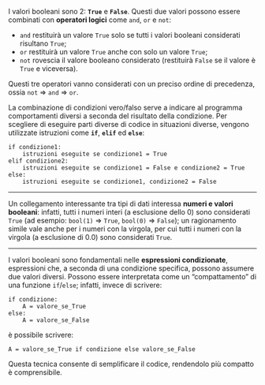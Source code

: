 I valori booleani sono 2: **`True`** e **`False`**. Questi due valori possono essere combinati con **operatori logici** come ```and```, ```or``` e ```not```:
- ```and``` restituirà un valore ```True``` solo se tutti i valori booleani considerati risultano ```True```;
- ```or``` restituirà un valore ```True``` anche con solo un valore ```True```; 
- ```not``` rovescia il valore booleano considerato (restituirà ```False``` se il valore è ```True``` e viceversa).

Questi tre operatori vanno considerati con un preciso ordine di precedenza, ossia ```not``` ⇒ ```and``` ⇒ ```or```.

La combinazione di condizioni vero/falso serve a indicare al programma comportamenti diversi a seconda del risultato della condizione. Per scegliere di eseguire parti diverse di codice in situazioni diverse, vengono utilizzate istruzioni come **```if```**, **```elif```** ed **```else```**:
```
if condizione1:
	istruzioni eseguite se condizione1 = True
elif condizione2:
	istruzioni eseguite se condizione1 = False e condizione2 = True
else:
	istruzioni eseguite se condizione1, condizione2 = False
```
___
Un collegamento interessante tra tipi di dati interessa **numeri e valori booleani**: infatti, tutti i numeri interi (a esclusione dello 0) sono considerati ```True``` (ad esempio: ```bool(1)``` ⇒ ```True```, ```bool(0)``` ⇒ ```False```); un ragionamento simile vale anche per i numeri con la virgola, per cui tutti i numeri con la virgola (a esclusione di 0.0) sono considerati ```True```.
___
I valori booleani sono fondamentali nelle **espressioni condizionate**, espressioni che, a seconda di una condizione specifica, possono assumere due valori diversi. Possono essere interpretata come un “compattamento” di una funzione ```if```/```else```; infatti, invece di scrivere:
```
if condizione:
	A = valore_se_True
else:
	A = valore_se_False
```
è possibile scrivere:
```
A = valore_se_True if condizione else valore_se_False
```
Questa tecnica consente di semplificare il codice, rendendolo più compatto è comprensibile.